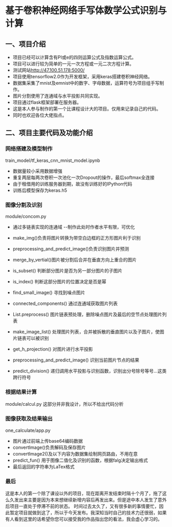 # 基于卷积神经网络手写体数学公式识别与计算
## 一、项目介绍
- 项目已经可以计算含有PI或e的四则运算公式及指数运算公式。
- 项目可以进行较为简单的一元一次方程或一元二次方程计算。
- 测试网站<http://47.100.51.178:5000/>
- 项目使用tensorflow2.0作为开发框架，采用keras搭建卷积神经网络。
- 数据集采集了mnist及emnist中的数字、字母数据，运算符号为项目组手写制作。
- 图片分割使用了连通域与水平投影共同实现。
- 项目通过flask框架部署在服务器。
- 这是本人参与制作的第一个比课程设计大的项目。仅用来记录自己的代码。
- 同时也欢迎各位大佬指点。
## 二、项目主要代码及功能介绍
### 网络搭建及模型制作
train_model/tf_keras_cnn_mnist_model.ipynb
- 数据量较小采用数据增强
- 重复两层每两次卷积一次池化一次Dropout的操作，最后softmax全连接
- 由于租借用的训练服务器到期，故没有训练好的IPython代码
- 训练后模型保存为keras.h5
### 图像分割及识别
module/concom.py
- 通过多链表实现的连通域 --制作此处时作者水平有限，可优化
- make_img()负责将图片转换为带空白边框的正方形图片利于识别
- preprocessing_and_predict_image()负责识别图片并预测
- merge_by_vertial()图片被分割后合并在垂直方向上重合的图片
- is_subset() 判断部分图片是否为另一部分图片的子图片
- is_index() 判断这部分图片的位置决定是否是幂
- find_small_image() 寻找到噪点图片

- connected_components() 通过连通域获取图片列表
- List.preprocess() 图片链表预处理，删除噪点图片及最后的空节点处理图片列表
- make_image_list() 处理图片列表，合并被拆散的垂直图片以及子图片，使图片链表可以被识别

- get_h_projection() 对图片进行水平投影
- preprocessing_and_predict_image() 识别当前图片节点的结果
- predict_division() 递归调用水平投影与识别函数，识别出分号除号等号...这类跨行符号
### 根据结果计算
module/calcul.py
这部分并非我设计，所以不给出代码分析
### 图像获取及结果输出
one_calculate/app.py
- 图片通过前端上传base64编码数据
- convertImage()负责解码及保存图片
- convertImage2()及以下内容为数据集绘制网页路由，不用在意
- predict_fun() 用于图像二值化及识别的函数，根据falg决定输出格式
- 最后返回的字符串为LaTex格式
### 最后
这是本人的第一个除了课设以外的项目，现在距离开发结束时隔十个月了，拖了这么久发出来主要是因为本来想继续新增内容后再发出来。但是途中本人发生了意外后项目一直处于停滞不前的状态。
时间过去太久了，又有很多新的事情要忙，因此暂定项目就做到这了，所以于今天发布。我深知当时自己的技术力还很弱，如果有人看到这里的话希望你您可以接受我的作品指出您的看法，我会虚心学习的。
